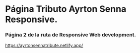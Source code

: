 # Página Tributo Ayrton Senna Responsive.

### Página 2 de la ruta de Responsive Web development.

https://ayrtonsennatribute.netlify.app/
